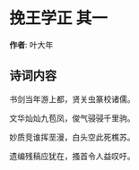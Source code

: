 # 挽王学正  其一

**作者**: 叶大年

## 诗词内容

书剑当年游上都，贤关虫篆校诸儒。

文华灿灿九苞凤，俊气骎骎千里驹。

妙质竞谁挥垩漫，白头空此死樵苏。

遗编残稿应犹在，搔首令人益叹吁。

